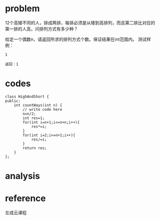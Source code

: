 # problem
12个高矮不同的人，排成两排，每排必须是从矮到高排列，而且第二排比对应的第一排的人高，问排列方式有多少种？

给定一个偶数n，请返回所求的排列方式个数。保证结果在int范围内。
测试样例：
```
1
```
```
返回：1
```
# codes
```
class HighAndShort {
public:
    int countWays(int n) {
        // write code here
        n=n/2;
        int res=1;
        for(int i=n+1;i<=n+n;i++){
            res*=i;
        }
        for(int i=2;i<=n+1;i++){
            res/=i;
        }
        return res;
    }
};
```

# analysis


# reference
左成云课程
